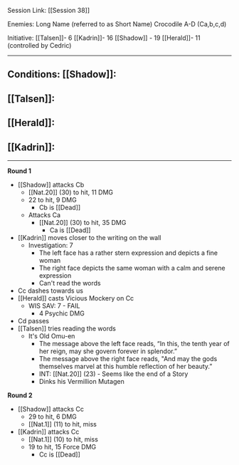 Session Link:
[[Session 38]]

Enemies:
Long Name (referred to as Short Name)
Crocodile A-D (Ca,b,c,d)

Initiative:
[[Talsen]]- 6
[[Kadrin]]- 16
[[Shadow]] - 19
[[Herald]]- 11 (controlled by Cedric)

---
Conditions:
[[Shadow]]:
- 

[[Talsen]]:
- 

[[Herald]]:
- 

[[Kadrin]]:
- 
---
**Round 1**
- [[Shadow]] attacks Cb
	- [[Nat.20]] (30) to hit, 11 DMG
	- 22 to hit, 9 DMG
		- Cb is [[Dead]]
	- Attacks Ca
		- [[Nat.20]] (30) to hit, 35 DMG
			- Ca is [[Dead]]
- [[Kadrin]] moves closer to the writing on the wall
	- Investigation: 7
		- The left face has a rather stern expression and depicts a fine woman
		- The right face depicts the same woman with a calm and serene expression
		- Can't read the words
- Cc dashes towards us
- [[Herald]] casts Vicious Mockery on Cc
	- WIS SAV: 7 - FAIL
		- 4 Psychic DMG
- Cd passes
- [[Talsen]] tries reading the words
	- It's Old Omu-en 
		- The message above the left face reads, “In this, the tenth year of her reign, may she govern forever in splendor.”
		- The message above the right face reads, "And may the gods themselves marvel at this humble reflection of her beauty.”
		- INT: [[Nat.20]] (23) - Seems like the end of a Story
		- Dinks his Vermillion Mutagen

**Round 2**
- [[Shadow]] attacks Cc
	- 29 to hit, 6 DMG
	- [[Nat.1]] (11) to hit, miss
- [[Kadrin]] attacks Cc
	- [[Nat.1]] (10) to hit, miss
	- 19 to hit, 15 Force DMG
		- Cc is [[Dead]]